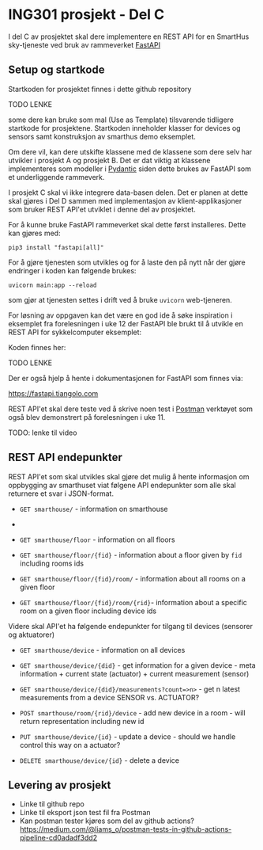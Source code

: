 # ING301 prosjekt - Del C

I del C av prosjektet skal dere implementere en REST API for en SmartHus sky-tjeneste ved bruk av rammeverket [FastAPI](https://fastapi.tiangolo.com)

## Setup og startkode

Startkoden for prosjektet finnes i dette github repository 

TODO LENKE

some dere kan bruke som mal (Use as Template) tilsvarende tidligere startkode for prosjektene. Startkoden inneholder klasser for devices og sensors samt konstruksjon av smarthus demo eksemplet. 

Om dere vil, kan dere utskifte klassene med de klassene som dere selv har utvikler i prosjekt A og prosjekt B. Det er dat viktig at klassene implementeres som modeller i [Pydantic](https://docs.pydantic.dev/usage/models/) siden dette brukes av FastAPI som et underliggende rammeverk.

I prosjekt C skal vi ikke integrere data-basen delen. Det er planen at dette skal gjøres i Del D sammen med implementasjon av klient-applikasjoner som bruker REST API'et utviklet i denne del av prosjektet.

For å kunne bruke FastAPI rammeverket skal dette først installeres. Dette kan gjøres med:

```
pip3 install "fastapi[all]"
```

For å gjøre tjenesten som utvikles og for å laste den på nytt når der gjøre endringer i koden kan følgende brukes:

```
uvicorn main:app --reload
```

som gjør at tjenesten settes i drift ved å bruke `uvicorn` web-tjeneren. 

For løsning av oppgaven kan det være en god ide å søke inspiration i eksemplet fra forelesningen i uke 12 der FastAPI ble brukt til å utvikle en REST API for sykkelcomputer eksemplet:

Koden finnes her:

TODO LENKE

Der er også hjelp å hente i dokumentasjonen for FastAPI som finnes via:

https://fastapi.tiangolo.com

REST API'et skal dere teste ved å skrive noen test i [Postman](https://www.postman.com) verktøyet som også blev demonstrert på forelesningen i uke 11. 

TODO: lenke til video

## REST API endepunkter

REST API'et som skal utvikles skal gjøre det mulig å hente informasjon om oppbygging av smarthuset viat følgene API endepunkter som alle skal returnere et svar i JSON-format.


- `GET smarthouse/` - information on smarthouse
- 
- `GET smarthouse/floor` - information on all floors

- `GET smarthouse/floor/{fid}` - information about a floor given by `fid` including rooms ids
 
- `GET smarthouse/floor/{fid}/room/` - information about all rooms on a given floor

- `GET smarthouse/floor/{fid}/room/{rid}`- information about a specific room on a given floor including device ids

Videre skal API'et ha følgende endepunkter for tilgang til devices (sensorer og aktuatorer)

- `GET smarthouse/device` - information on all devices

- `GET smarthouse/device/{did}` - get information for a given device - meta information + current state (actuator) + current measurement (sensor)

- `GET smarthouse/device/{did}/measurements?count=>n>` - get n latest measurements from a device SENSOR vs. ACTUATOR?

- `POST smarthouse/room/{rid}/device` - add new device in a room - will return representation including new id

- `PUT smarthouse/device/{id}` - update a device - should we handle control this way on a actuator?

- `DELETE smarthouse/device/{id}` - delete a device

## Levering av prosjekt

- Linke til github repo
- Linke til eksport json test fil fra Postman
- Kan postman tester kjøres som del av github actions? https://medium.com/@liams_o/postman-tests-in-github-actions-pipeline-cd0adadf3dd2